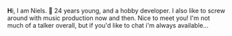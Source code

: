 **H**i, I am Niels. :exploding_head:
24 years young, and a hobby developer.
I also like to screw around with 
music production now and then.
Nice to meet you!
I'm not much of a talker overall, 
but if you'd like to chat i'm always available...


<!---
NielsKoomans97/NielsKoomans97 is a ✨ special ✨ repository because its `README.md` (this file) appears on your GitHub profile.
You can click the Preview link to take a look at your changes.
--->
